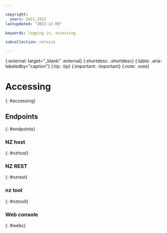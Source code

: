 ```yaml
---

copyright:
  years: 2021,2022
lastupdated: "2022-12-09"

keywords: logging in, accessing

subcollection: netezza

---
```


{:external: target="_blank" .external}
{:shortdesc: .shortdesc}
{:table: .aria-labeledby="caption"}
{:tip: .tip}
{:important: .important}
{:note: .note}

# Accessing
{: #accessing}

## Endpoints
{: #endpoints}

### NZ host
{: #nzhost}

### NZ REST
{: #nzrest}

### nz tool
{: #nztooll}

### Web console
{: #webc}
